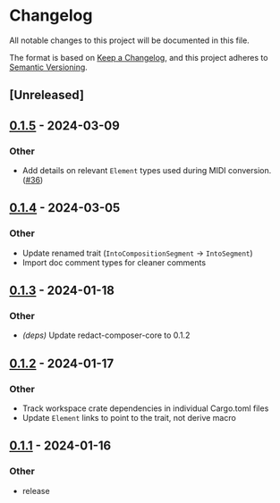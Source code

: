 # Changelog
All notable changes to this project will be documented in this file.

The format is based on [Keep a Changelog](https://keepachangelog.com/en/1.0.0/),
and this project adheres to [Semantic Versioning](https://semver.org/spec/v2.0.0.html).

## [Unreleased]

## [0.1.5](https://github.com/dousto/redact-composer/compare/redact-composer-midi-v0.1.4...redact-composer-midi-v0.1.5) - 2024-03-09

### Other
- Add details on relevant `Element` types used during MIDI conversion. ([#36](https://github.com/dousto/redact-composer/pull/36))

## [0.1.4](https://github.com/dousto/redact-composer/compare/redact-composer-midi-v0.1.3...redact-composer-midi-v0.1.4) - 2024-03-05

### Other
- Update renamed trait (`IntoCompositionSegment` -> `IntoSegment`)
- Import doc comment types for cleaner comments

## [0.1.3](https://github.com/dousto/redact-composer/compare/redact-composer-midi-v0.1.2...redact-composer-midi-v0.1.3) - 2024-01-18

### Other
- *(deps)* Update redact-composer-core to 0.1.2

## [0.1.2](https://github.com/dousto/redact-composer/compare/redact-composer-midi-v0.1.1...redact-composer-midi-v0.1.2) - 2024-01-17

### Other
- Track workspace crate dependencies in individual Cargo.toml files
- Update `Element` links to point to the trait, not derive macro

## [0.1.1](https://github.com/dousto/redact-composer/compare/redact-composer-midi-v0.1.0...redact-composer-midi-v0.1.1) - 2024-01-16

### Other
- release
